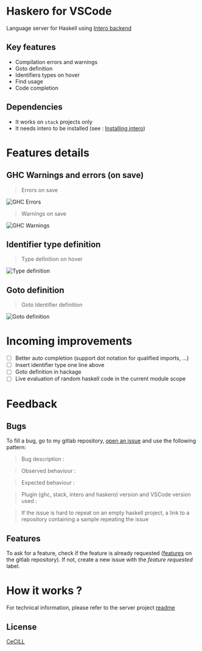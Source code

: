 # Haskero for VSCode
Language server for Haskell using [Intero backend](https://github.com/commercialhaskell/intero)

## Key features

* Compilation errors and warnings
* Goto definition
* Identifiers types on hover
* Find usage
* Code completion

## Dependencies

* It works on `stack` projects only
* It needs intero to be installed (see : [Installing intero](https://github.com/commercialhaskell/intero/blob/master/TOOLING.md#installing))


# Features details

## GHC Warnings and errors (on save)

> Errors on save

![GHC Errors](https://gitlab.com/vannnns/haskero/raw/master/client/media/error-on-save.gif "GHC Errors")

> Warnings on save

![GHC Warnings](https://gitlab.com/vannnns/haskero/raw/master/client/media/warning-on-save.gif "GHC Warnings")


## Identifier type definition

> Type definition on hover

![Type definition](https://gitlab.com/vannnns/haskero/raw/master/client/media/type-at.gif "Type definition")

## Goto definition

> Goto Identifier definition

![Goto definition](https://gitlab.com/vannnns/haskero/raw/master/client/media/loc-at.gif "Goto definition")

# Incoming improvements

- [ ] Better auto completion (support dot notation for qualified imports, ...)
- [ ] Insert identifier type one line above
- [ ] Goto definition in hackage
- [ ] Live evaluation of random haskell code in the current module scope

# Feedback

## Bugs

To fill a bug, go to my gitlab repository, [open an issue](https://gitlab.com/vannnns/haskero/issues) and use the following pattern:
> Bug description :

> Observed behaviour :

> Expected behaviour :

> Plugin (ghc, stack, intero and haskero) version and VSCode version used :

> If the issue is hard to repeat on an empty haskell project, a link to a repository containing a sample repeating the issue

## Features

To ask for a feature, check if the feature is already requested ([features](https://gitlab.com/vannnns/haskero/issues?label_name%5B%5D=Feature) on the gitlab repository).
If not, create a new issue with the *feature requested* label.

# How it works ?

For technical information, please refer to the server project [readme](https://gitlab.com/vannnns/haskero/blob/master/server/README.md)

## License
[CeCILL](LICENSE)